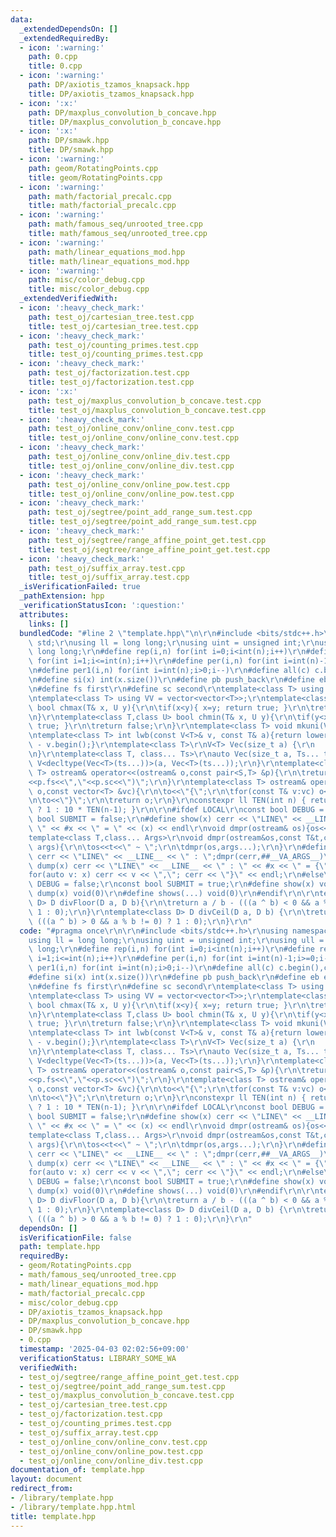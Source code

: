 ```yaml
---
data:
  _extendedDependsOn: []
  _extendedRequiredBy:
  - icon: ':warning:'
    path: 0.cpp
    title: 0.cpp
  - icon: ':warning:'
    path: DP/axiotis_tzamos_knapsack.hpp
    title: DP/axiotis_tzamos_knapsack.hpp
  - icon: ':x:'
    path: DP/maxplus_convolution_b_concave.hpp
    title: DP/maxplus_convolution_b_concave.hpp
  - icon: ':x:'
    path: DP/smawk.hpp
    title: DP/smawk.hpp
  - icon: ':warning:'
    path: geom/RotatingPoints.cpp
    title: geom/RotatingPoints.cpp
  - icon: ':warning:'
    path: math/factorial_precalc.cpp
    title: math/factorial_precalc.cpp
  - icon: ':warning:'
    path: math/famous_seq/unrooted_tree.cpp
    title: math/famous_seq/unrooted_tree.cpp
  - icon: ':warning:'
    path: math/linear_equations_mod.hpp
    title: math/linear_equations_mod.hpp
  - icon: ':warning:'
    path: misc/color_debug.cpp
    title: misc/color_debug.cpp
  _extendedVerifiedWith:
  - icon: ':heavy_check_mark:'
    path: test_oj/cartesian_tree.test.cpp
    title: test_oj/cartesian_tree.test.cpp
  - icon: ':heavy_check_mark:'
    path: test_oj/counting_primes.test.cpp
    title: test_oj/counting_primes.test.cpp
  - icon: ':heavy_check_mark:'
    path: test_oj/factorization.test.cpp
    title: test_oj/factorization.test.cpp
  - icon: ':x:'
    path: test_oj/maxplus_convolution_b_concave.test.cpp
    title: test_oj/maxplus_convolution_b_concave.test.cpp
  - icon: ':heavy_check_mark:'
    path: test_oj/online_conv/online_conv.test.cpp
    title: test_oj/online_conv/online_conv.test.cpp
  - icon: ':heavy_check_mark:'
    path: test_oj/online_conv/online_div.test.cpp
    title: test_oj/online_conv/online_div.test.cpp
  - icon: ':heavy_check_mark:'
    path: test_oj/online_conv/online_pow.test.cpp
    title: test_oj/online_conv/online_pow.test.cpp
  - icon: ':heavy_check_mark:'
    path: test_oj/segtree/point_add_range_sum.test.cpp
    title: test_oj/segtree/point_add_range_sum.test.cpp
  - icon: ':heavy_check_mark:'
    path: test_oj/segtree/range_affine_point_get.test.cpp
    title: test_oj/segtree/range_affine_point_get.test.cpp
  - icon: ':heavy_check_mark:'
    path: test_oj/suffix_array.test.cpp
    title: test_oj/suffix_array.test.cpp
  _isVerificationFailed: true
  _pathExtension: hpp
  _verificationStatusIcon: ':question:'
  attributes:
    links: []
  bundledCode: "#line 2 \"template.hpp\"\n\r\n#include <bits/stdc++.h>\r\nusing namespace\
    \ std;\r\nusing ll = long long;\r\nusing uint = unsigned int;\r\nusing ull = unsigned\
    \ long long;\r\n#define rep(i,n) for(int i=0;i<int(n);i++)\r\n#define rep1(i,n)\
    \ for(int i=1;i<=int(n);i++)\r\n#define per(i,n) for(int i=int(n)-1;i>=0;i--)\r\
    \n#define per1(i,n) for(int i=int(n);i>0;i--)\r\n#define all(c) c.begin(),c.end()\r\
    \n#define si(x) int(x.size())\r\n#define pb push_back\r\n#define eb emplace_back\r\
    \n#define fs first\r\n#define sc second\r\ntemplate<class T> using V = vector<T>;\r\
    \ntemplate<class T> using VV = vector<vector<T>>;\r\ntemplate<class T,class U>\
    \ bool chmax(T& x, U y){\r\n\tif(x<y){ x=y; return true; }\r\n\treturn false;\r\
    \n}\r\ntemplate<class T,class U> bool chmin(T& x, U y){\r\n\tif(y<x){ x=y; return\
    \ true; }\r\n\treturn false;\r\n}\r\ntemplate<class T> void mkuni(V<T>& v){sort(all(v));v.erase(unique(all(v)),v.end());}\r\
    \ntemplate<class T> int lwb(const V<T>& v, const T& a){return lower_bound(all(v),a)\
    \ - v.begin();}\r\ntemplate<class T>\r\nV<T> Vec(size_t a) {\r\n    return V<T>(a);\r\
    \n}\r\ntemplate<class T, class... Ts>\r\nauto Vec(size_t a, Ts... ts) {\r\n  return\
    \ V<decltype(Vec<T>(ts...))>(a, Vec<T>(ts...));\r\n}\r\ntemplate<class S,class\
    \ T> ostream& operator<<(ostream& o,const pair<S,T> &p){\r\n\treturn o<<\"(\"\
    <<p.fs<<\",\"<<p.sc<<\")\";\r\n}\r\ntemplate<class T> ostream& operator<<(ostream&\
    \ o,const vector<T> &vc){\r\n\to<<\"{\";\r\n\tfor(const T& v:vc) o<<v<<\",\";\r\
    \n\to<<\"}\";\r\n\treturn o;\r\n}\r\nconstexpr ll TEN(int n) { return (n == 0)\
    \ ? 1 : 10 * TEN(n-1); }\r\n\r\n#ifdef LOCAL\r\nconst bool DEBUG = true;\r\nconst\
    \ bool SUBMIT = false;\r\n#define show(x) cerr << \"LINE\" << __LINE__ << \" :\
    \ \" << #x << \" = \" << (x) << endl\r\nvoid dmpr(ostream& os){os<<endl;}\r\n\
    template<class T,class... Args>\r\nvoid dmpr(ostream&os,const T&t,const Args&...\
    \ args){\r\n\tos<<t<<\" ~ \";\r\n\tdmpr(os,args...);\r\n}\r\n#define shows(...)\
    \ cerr << \"LINE\" << __LINE__ << \" : \";dmpr(cerr,##__VA_ARGS__)\r\n#define\
    \ dump(x) cerr << \"LINE\" << __LINE__ << \" : \" << #x << \" = {\";  \\\r\n\t\
    for(auto v: x) cerr << v << \",\"; cerr << \"}\" << endl;\r\n#else\r\nconst bool\
    \ DEBUG = false;\r\nconst bool SUBMIT = true;\r\n#define show(x) void(0)\r\n#define\
    \ dump(x) void(0)\r\n#define shows(...) void(0)\r\n#endif\r\n\r\ntemplate<class\
    \ D> D divFloor(D a, D b){\r\n\treturn a / b - (((a ^ b) < 0 && a % b != 0) ?\
    \ 1 : 0);\r\n}\r\ntemplate<class D> D divCeil(D a, D b) {\r\n\treturn a / b +\
    \ (((a ^ b) > 0 && a % b != 0) ? 1 : 0);\r\n}\r\n"
  code: "#pragma once\r\n\r\n#include <bits/stdc++.h>\r\nusing namespace std;\r\n\
    using ll = long long;\r\nusing uint = unsigned int;\r\nusing ull = unsigned long\
    \ long;\r\n#define rep(i,n) for(int i=0;i<int(n);i++)\r\n#define rep1(i,n) for(int\
    \ i=1;i<=int(n);i++)\r\n#define per(i,n) for(int i=int(n)-1;i>=0;i--)\r\n#define\
    \ per1(i,n) for(int i=int(n);i>0;i--)\r\n#define all(c) c.begin(),c.end()\r\n\
    #define si(x) int(x.size())\r\n#define pb push_back\r\n#define eb emplace_back\r\
    \n#define fs first\r\n#define sc second\r\ntemplate<class T> using V = vector<T>;\r\
    \ntemplate<class T> using VV = vector<vector<T>>;\r\ntemplate<class T,class U>\
    \ bool chmax(T& x, U y){\r\n\tif(x<y){ x=y; return true; }\r\n\treturn false;\r\
    \n}\r\ntemplate<class T,class U> bool chmin(T& x, U y){\r\n\tif(y<x){ x=y; return\
    \ true; }\r\n\treturn false;\r\n}\r\ntemplate<class T> void mkuni(V<T>& v){sort(all(v));v.erase(unique(all(v)),v.end());}\r\
    \ntemplate<class T> int lwb(const V<T>& v, const T& a){return lower_bound(all(v),a)\
    \ - v.begin();}\r\ntemplate<class T>\r\nV<T> Vec(size_t a) {\r\n    return V<T>(a);\r\
    \n}\r\ntemplate<class T, class... Ts>\r\nauto Vec(size_t a, Ts... ts) {\r\n  return\
    \ V<decltype(Vec<T>(ts...))>(a, Vec<T>(ts...));\r\n}\r\ntemplate<class S,class\
    \ T> ostream& operator<<(ostream& o,const pair<S,T> &p){\r\n\treturn o<<\"(\"\
    <<p.fs<<\",\"<<p.sc<<\")\";\r\n}\r\ntemplate<class T> ostream& operator<<(ostream&\
    \ o,const vector<T> &vc){\r\n\to<<\"{\";\r\n\tfor(const T& v:vc) o<<v<<\",\";\r\
    \n\to<<\"}\";\r\n\treturn o;\r\n}\r\nconstexpr ll TEN(int n) { return (n == 0)\
    \ ? 1 : 10 * TEN(n-1); }\r\n\r\n#ifdef LOCAL\r\nconst bool DEBUG = true;\r\nconst\
    \ bool SUBMIT = false;\r\n#define show(x) cerr << \"LINE\" << __LINE__ << \" :\
    \ \" << #x << \" = \" << (x) << endl\r\nvoid dmpr(ostream& os){os<<endl;}\r\n\
    template<class T,class... Args>\r\nvoid dmpr(ostream&os,const T&t,const Args&...\
    \ args){\r\n\tos<<t<<\" ~ \";\r\n\tdmpr(os,args...);\r\n}\r\n#define shows(...)\
    \ cerr << \"LINE\" << __LINE__ << \" : \";dmpr(cerr,##__VA_ARGS__)\r\n#define\
    \ dump(x) cerr << \"LINE\" << __LINE__ << \" : \" << #x << \" = {\";  \\\r\n\t\
    for(auto v: x) cerr << v << \",\"; cerr << \"}\" << endl;\r\n#else\r\nconst bool\
    \ DEBUG = false;\r\nconst bool SUBMIT = true;\r\n#define show(x) void(0)\r\n#define\
    \ dump(x) void(0)\r\n#define shows(...) void(0)\r\n#endif\r\n\r\ntemplate<class\
    \ D> D divFloor(D a, D b){\r\n\treturn a / b - (((a ^ b) < 0 && a % b != 0) ?\
    \ 1 : 0);\r\n}\r\ntemplate<class D> D divCeil(D a, D b) {\r\n\treturn a / b +\
    \ (((a ^ b) > 0 && a % b != 0) ? 1 : 0);\r\n}\r\n"
  dependsOn: []
  isVerificationFile: false
  path: template.hpp
  requiredBy:
  - geom/RotatingPoints.cpp
  - math/famous_seq/unrooted_tree.cpp
  - math/linear_equations_mod.hpp
  - math/factorial_precalc.cpp
  - misc/color_debug.cpp
  - DP/axiotis_tzamos_knapsack.hpp
  - DP/maxplus_convolution_b_concave.hpp
  - DP/smawk.hpp
  - 0.cpp
  timestamp: '2025-04-03 02:02:56+09:00'
  verificationStatus: LIBRARY_SOME_WA
  verifiedWith:
  - test_oj/segtree/range_affine_point_get.test.cpp
  - test_oj/segtree/point_add_range_sum.test.cpp
  - test_oj/maxplus_convolution_b_concave.test.cpp
  - test_oj/cartesian_tree.test.cpp
  - test_oj/factorization.test.cpp
  - test_oj/counting_primes.test.cpp
  - test_oj/suffix_array.test.cpp
  - test_oj/online_conv/online_conv.test.cpp
  - test_oj/online_conv/online_pow.test.cpp
  - test_oj/online_conv/online_div.test.cpp
documentation_of: template.hpp
layout: document
redirect_from:
- /library/template.hpp
- /library/template.hpp.html
title: template.hpp
---
```

